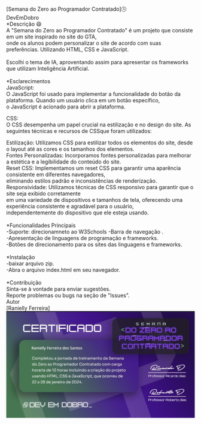 
[Semana do Zero ao Programador Contratado]🕓 <br>
DevEmDobro<br>
*Descrição 😄<br>
A "Semana do Zero ao Programador Contratado" é um projeto que consiste em um site inspirado no site do GTA,<br>
onde os alunos podem personalizar o site de acordo com suas preferências. Utilizando HTML, CSS e JavaScript.<br>
<br>
Escolhi o tema de IA, aproventando assim para apresentar os frameworks que utilizam Inteligência Artificial.<br>
<br>
*Esclarecimentos<br>
JavaScript:<br>
O JavaScript foi usado para implementar a funcionalidade do botão da plataforma. Quando um usuário clica em um botão específico, <br>
o JavaScript é acionado para abrir a plataforma.<br>

CSS:<br>
O CSS desempenha um papel crucial na estilização e no design do site. As seguintes técnicas e recursos de CSSque foram utilizados:<br>

Estilização: Utilizamos CSS para estilizar todos os elementos do site, desde o layout até as cores e os tamanhos dos elementos.<br>
Fontes Personalizadas: Incorporamos fontes personalizadas para melhorar a estética e a legibilidade do conteúdo do site.<br>
Reset CSS: Implementamos um reset CSS para garantir uma aparência consistente em diferentes navegadores, <br>
eliminando estilos padrão e inconsistências de renderização.<br>
Responsividade: Utilizamos técnicas de CSS responsivo para garantir que o site seja exibido corretamente <br>
em uma variedade de dispositivos e tamanhos de tela, oferecendo uma experiência consistente e agradável para o usuário, <br>
independentemente do dispositivo que ele esteja usando.<br>
<br>
*Funcionalidades Principais<br>
-Suporte: direcionamneto ao W3Schools
-Barra de navegação .<br>
-Apresentação de linguagens de programação e frameworks.<br>
-Botões de direcionamento para os sites das linguagens e frameworks.<br>
<br>
*Instalação<br>
-baixar arquivo zip.<br>
-Abra o arquivo index.html em seu navegador.<br>
<br>
*Contribuição<br>
Sinta-se à vontade para enviar sugestões.<br>
Reporte problemas ou bugs na seção de "Issues".<br>
Autor<br>
[Ranielly Ferreira]<br>
![Certificado do Meu Projeto](https://github.com/RaniFerreira/Projeto-IA-DEV./blob/main/certificadoDevEmDobro.jpeg)



